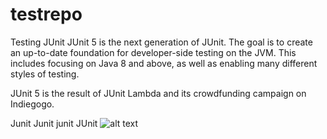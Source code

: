 # testrepo
Testing
JUnit
JUnit 5 is the next generation of JUnit. The goal is to create an up-to-date foundation for developer-side testing on the JVM. This includes focusing on Java 8 and above, as well as enabling many different styles of testing.

JUnit 5 is the result of JUnit Lambda and its crowdfunding campaign on Indiegogo.

Junit
Junit
junit
JUnit
![alt text](https://www.google.com/url?sa=i&source=images&cd=&cad=rja&uact=8&ved=2ahUKEwiwiIWa5avfAhUY77wKHQqlCOkQjRx6BAgBEAU&url=%2Furl%3Fsa%3Di%26source%3Dimages%26cd%3D%26ved%3D%26url%3Dhttps%253A%252F%252Ficons8.com%252Ficon%252F1765%252Fflow-chart%26psig%3DAOvVaw0AtlpNg0ougpDDgoez0BjX%26ust%3D1545305347680531&psig=AOvVaw0AtlpNg0ougpDDgoez0BjX&ust=1545305347680531)
